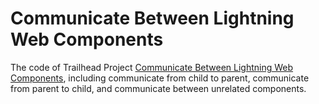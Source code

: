 # Communicate Between Lightning Web Components

The code of Trailhead Project [Communicate Between Lightning Web Components](https://trailhead.salesforce.com/en/content/learn/projects/communicate-between-lightning-web-components), including communicate from child to parent, communicate from parent to child, and communicate between unrelated components.
